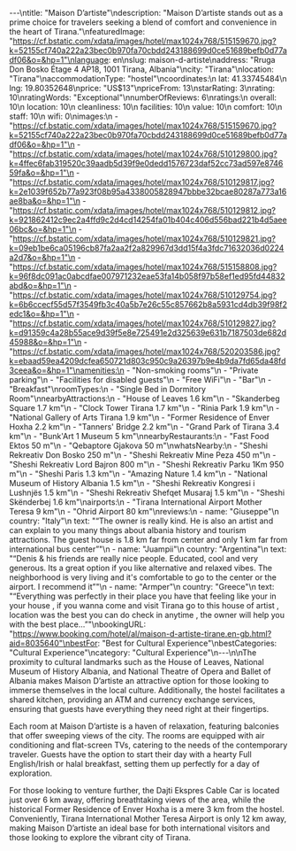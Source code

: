 ---\ntitle: "Maison D’artiste"\ndescription: "Maison D’artiste stands out as a prime choice for travelers seeking a blend of comfort and convenience in the heart of Tirana."\nfeaturedImage: "https://cf.bstatic.com/xdata/images/hotel/max1024x768/515159670.jpg?k=52155cf740a222a23bec0b970fa70cbdd243188699d0ce51689befb0d77adf06&o=&hp=1"\nlanguage: en\nslug: maison-d-artiste\naddress: "Rruga Don Bosko Étage 4 AP18, 1001 Tirana, Albania"\ncity: "Tirana"\nlocation: "Tirana"\naccommodationType: "hostel"\ncoordinates:\n  lat: 41.33745484\n  lng: 19.80352648\nprice: "US$13"\npriceFrom: 13\nstarRating: 3\nrating: 10\nratingWords: "Exceptional"\nnumberOfReviews: 6\nratings:\n  overall: 10\n  location: 10\n  cleanliness: 10\n  facilities: 10\n  value: 10\n  comfort: 10\n  staff: 10\n  wifi: 0\nimages:\n  - "https://cf.bstatic.com/xdata/images/hotel/max1024x768/515159670.jpg?k=52155cf740a222a23bec0b970fa70cbdd243188699d0ce51689befb0d77adf06&o=&hp=1"\n  - "https://cf.bstatic.com/xdata/images/hotel/max1024x768/510129800.jpg?k=4ffec6fab319520c39aadb5d39f9e0dedd1576723daf52cc73ad597e874659fa&o=&hp=1"\n  - "https://cf.bstatic.com/xdata/images/hotel/max1024x768/510129817.jpg?k=2e1039f652b77a923f08b95a4338005828947bbbe32bcae80287a773a16ae8ba&o=&hp=1"\n  - "https://cf.bstatic.com/xdata/images/hotel/max1024x768/510129812.jpg?k=921862412c9ec2a4ffd9c2d4cd14254fa01b404c406d556bad221b4d5aee06bc&o=&hp=1"\n  - "https://cf.bstatic.com/xdata/images/hotel/max1024x768/510129821.jpg?k=09eb1be6ca05196cb87fa2aa2f2a829967d3dd15f4a3fdc71632036d0224a2d7&o=&hp=1"\n  - "https://cf.bstatic.com/xdata/images/hotel/max1024x768/515158808.jpg?k=96f8dc091ac0abcdfae007971232eae53fa14b058f97b58ef1ed95fd44832abd&o=&hp=1"\n  - "https://cf.bstatic.com/xdata/images/hotel/max1024x768/510129754.jpg?k=6b6ccecf55d57f3549fb3c40a5b7e26c55c857662b8a5931cd4db39f98f2edc1&o=&hp=1"\n  - "https://cf.bstatic.com/xdata/images/hotel/max1024x768/510129827.jpg?k=d91359c4a28b55ace9d39f5e8e725491e2d325639e631b7187503de682d45988&o=&hp=1"\n  - "https://cf.bstatic.com/xdata/images/hotel/max1024x768/520203586.jpg?k=ebaad59ea4209dcfea650721d803c950c9a26397b9e4b9da7fd65da48fd3ceea&o=&hp=1"\namenities:\n  - "Non-smoking rooms"\n  - "Private parking"\n  - "Facilities for disabled guests"\n  - "Free WiFi"\n  - "Bar"\n  - "Breakfast"\nroomTypes:\n  - "Single Bed in Dormitory Room"\nnearbyAttractions:\n  - "House of Leaves 1.6 km"\n  - "Skanderbeg Square 1.7 km"\n  - "Clock Tower Tirana 1.7 km"\n  - "Rinia Park 1.9 km"\n  - "National Gallery of Arts Tirana 1.9 km"\n  - "Former Residence of Enver Hoxha 2.2 km"\n  - "Tanners' Bridge 2.2 km"\n  - "Grand Park of Tirana 3.4 km"\n  - "Bunk'Art 1 Museum 5 km"\nnearbyRestaurants:\n  - "Fast Food Ektos 50 m"\n  - "Qebaptore Gjakova 50 m"\nwhatsNearby:\n  - "Sheshi Rekreativ Don Bosko 250 m"\n  - "Sheshi Rekreativ Mine Peza 450 m"\n  - "Sheshi Rekreativ Lord Bajron 800 m"\n  - "Sheshi Rekreativ Parku 1Km 950 m"\n  - "Sheshi Paris 1.3 km"\n  - "Amazing Nature 1.4 km"\n  - "National Museum of History Albania 1.5 km"\n  - "Sheshi Rekreativ Kongresi i Lushnjës 1.5 km"\n  - "Sheshi Rekreativ Shefqet Musaraj 1.5 km"\n  - "Sheshi Skënderbej 1.6 km"\nairports:\n  - "Tirana International Airport Mother Teresa 9 km"\n  - "Ohrid Airport 80 km"\nreviews:\n  - name: "Giuseppe"\n    country: "Italy"\n    text: "“The owner is really kind. He is also an artist and can explain to you many things about albania history and tourism attractions.
The guest house is 1.8 km far from center and only 1 km far from international bus center”"\n  - name: "Juampii"\n    country: "Argentina"\n    text: "“Denis & his friends are really nice people. Educated, cool and very generous. Its a great option if you like alternative and relaxed vibes.
The neighborhood is very living and it's comfortable to go to the center or the airport.
I recommend it”"\n  - name: "Armper"\n    country: "Greece"\n    text: "“Everything was perfectly in their place you have that feeling like your in your house , if you wanna come and visit Tirana go to this house of artist , location was the best you can do check in anytime , the owner will help you with the best place...”"\nbookingURL: "https://www.booking.com/hotel/al/maison-d-artiste-tirane.en-gb.html?aid=8035640"\nbestFor: "Best for Cultural Experience"\nbestCategories: "Cultural Experience"\ncategory: "Cultural Experience"\n---\n\nThe proximity to cultural landmarks such as the House of Leaves, National Museum of History Albania, and National Theatre of Opera and Ballet of Albania makes Maison D’artiste an attractive option for those looking to immerse themselves in the local culture. Additionally, the hostel facilitates a shared kitchen, providing an ATM and currency exchange services, ensuring that guests have everything they need right at their fingertips.

Each room at Maison D’artiste is a haven of relaxation, featuring balconies that offer sweeping views of the city. The rooms are equipped with air conditioning and flat-screen TVs, catering to the needs of the contemporary traveler. Guests have the option to start their day with a hearty Full English/Irish or halal breakfast, setting them up perfectly for a day of exploration.

For those looking to venture further, the Dajti Ekspres Cable Car is located just over 6 km away, offering breathtaking views of the area, while the historical Former Residence of Enver Hoxha is a mere 3 km from the hostel. Conveniently, Tirana International Mother Teresa Airport is only 12 km away, making Maison D’artiste an ideal base for both international visitors and those looking to explore the vibrant city of Tirana.